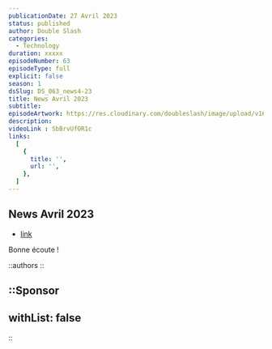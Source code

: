 ```yaml
---
publicationDate: 27 Avril 2023
status: published
author: Double Slash
categories:
  - Technology
duration: xxxxx
episodeNumber: 63
episodeType: full
explicit: false
season: 1
dsSlug: DS_063_news4-23
title: News Avril 2023
subtitle: 
episodeArtwork: https://res.cloudinary.com/doubleslash/image/upload/v1682523484/episode/ART_63_news4-23_cphonc.png
description: 
videoLink : SbBrvUfOR1c
links:
  [
    {
      title: '',
      url: '',
    },
  ]
---
```

## News Avril 2023


- [link](http)

Bonne écoute !

::authors
::

::Sponsor
---
withList: false
---
::
